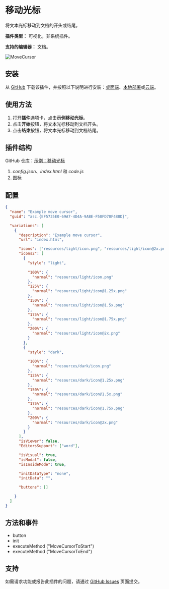 # 移动光标

将文本光标移动到文档的开头或结尾。

**插件类型：** 可视化，非系统插件。

**支持的编辑器：** 文档。

![MoveCursor](/assets/images/plugins/gifs/move-cursor.gif)

## 安装

从 [GitHub](https://github.com/ONLYOFFICE/sdkjs-plugins/tree/master/example_move_cursor) 下载该插件，并按照以下说明进行安装：[桌面端](../../tutorials/installing/onlyoffice-desktop-editors.md)、[本地部署](../../tutorials/installing/onlyoffice-docs-on-premises.md)或[云端](../../tutorials/installing/onlyoffice-cloud.md)。

## 使用方法

1. 打开**插件**选项卡，点击**示例移动光标**。
2. 点击**开始**按钮，将文本光标移动到文档开头。
3. 点击**结束**按钮，将文本光标移动到文档结尾。

## 插件结构

GitHub 仓库：[示例：移动光标](https://github.com/ONLYOFFICE/sdkjs-plugins/tree/master/example_move_cursor)

1. *config.json*、*index.html* 和 *code.js*
2. 图标

## 配置

``` json
{
  "name": "Example move cursor",
  "guid": "asc.{EF5735E0-69A7-4D4A-9ABE-F58FD70F488D}",

  "variations": [
    {
      "description": "Example move cursor",
      "url": "index.html",

      "icons": ["resources/light/icon.png", "resources/light/icon@2x.png"],
      "icons2": [
        {
          "style": "light",
                    
          "100%": {
            "normal": "resources/light/icon.png"
          },
          "125%": {
            "normal": "resources/light/icon@1.25x.png"
          },
          "150%": {
            "normal": "resources/light/icon@1.5x.png"
          },
          "175%": {
            "normal": "resources/light/icon@1.75x.png"
          },
          "200%": {
            "normal": "resources/light/icon@2x.png"
          }
        },
        {
          "style": "dark",
                    
          "100%": {
            "normal": "resources/dark/icon.png"
          },
          "125%": {
            "normal": "resources/dark/icon@1.25x.png"
          },
          "150%": {
            "normal": "resources/dark/icon@1.5x.png"
          },
          "175%": {
            "normal": "resources/dark/icon@1.75x.png"
          },
          "200%": {
            "normal": "resources/dark/icon@2x.png"
          }
        }
      ],
      "isViewer": false,
      "EditorsSupport": ["word"],

      "isVisual": true,
      "isModal": false,
      "isInsideMode": true,

      "initDataType": "none",
      "initData": "",

      "buttons": []

    }
  ]
}
```

## 方法和事件

- button
- init
- executeMethod ("MoveCursorToStart")
- executeMethod ("MoveCursorToEnd")

## 支持

如需请求功能或报告此插件的问题，请通过 [GitHub Issues](https://github.com/ONLYOFFICE/onlyoffice.github.io/issues) 页面提交。
